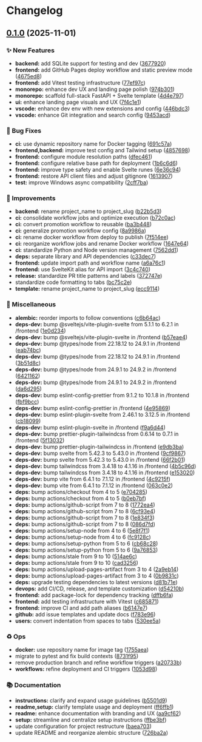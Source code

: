 # Changelog

## [0.1.0](https://github.com/nokodo-labs/monorepo-template/compare/v0.0.1...v0.1.0) (2025-11-01)


### ✨ New Features

* **backend:** add SQLite support for testing and dev ([3677920](https://github.com/nokodo-labs/monorepo-template/commit/3677920f122f061a4123eb506c5ad05d546c061d))
* **frontend:** add GitHub Pages deploy workflow and static preview mode ([4675ed8](https://github.com/nokodo-labs/monorepo-template/commit/4675ed8213026212e71497522942ba2538df22cf))
* **frontend:** add Vitest testing infrastructure ([77ef97c](https://github.com/nokodo-labs/monorepo-template/commit/77ef97ccc469b05b7f771843b37b24e888a19982))
* **monorepo:** enhance dev UX and landing page polish ([974b301](https://github.com/nokodo-labs/monorepo-template/commit/974b301c2f4625a4c41cd48c5e4145483d9da0ef))
* **monorepo:** scaffold full-stack FastAPI + Svelte template ([4d4e797](https://github.com/nokodo-labs/monorepo-template/commit/4d4e7977f46c9fc42ccedbec9c38bc3f795f8e99))
* **ui:** enhance landing page visuals and UX ([7f4c1e1](https://github.com/nokodo-labs/monorepo-template/commit/7f4c1e17c5880225a1b9817454d7feabfd8299a1))
* **vscode:** enhance dev env with new extensions and config ([446bdc3](https://github.com/nokodo-labs/monorepo-template/commit/446bdc3c321446ddb180a35dec0de0af53f75d95))
* **vscode:** enhance Git integration and search config ([9453acd](https://github.com/nokodo-labs/monorepo-template/commit/9453acd6141e7b91bccfc4a305e8792e577d4d1d))


### 🐛 Bug Fixes

* **ci:** use dynamic repository name for Docker tagging ([691c57a](https://github.com/nokodo-labs/monorepo-template/commit/691c57a577e9de4b179fb75fd5e5a29a121ebe8c))
* **frontend,backend:** improve test config and Tailwind setup ([4857698](https://github.com/nokodo-labs/monorepo-template/commit/48576987eda33133431fb00df8c51978a26df111))
* **frontend:** configure module resolution paths ([dfec461](https://github.com/nokodo-labs/monorepo-template/commit/dfec461c137deea348a8085754461909fbc4746c))
* **frontend:** configure relative base path for deployment ([1b6c6d6](https://github.com/nokodo-labs/monorepo-template/commit/1b6c6d68fadf476b5c067933bb04c314797d81fd))
* **frontend:** improve type safety and enable Svelte runes ([6e36c94](https://github.com/nokodo-labs/monorepo-template/commit/6e36c94d5aedd7758f025701b10f0b29e6955f0e))
* **frontend:** restore API client files and adjust gitignore ([1613907](https://github.com/nokodo-labs/monorepo-template/commit/1613907f0c7daced66ef1e198d41dd9845b6115c))
* **test:** improve Windows async compatibility ([2cff7ba](https://github.com/nokodo-labs/monorepo-template/commit/2cff7ba104eb334e5649d64f5830825df25363fa))


### 🔧 Improvements

* **backend:** rename project_name to project_slug ([b22b5d3](https://github.com/nokodo-labs/monorepo-template/commit/b22b5d34f3fce4293c7711a689c58a4eabfe66c9))
* **ci:** consolidate workflow jobs and optimize execution ([b72c0ac](https://github.com/nokodo-labs/monorepo-template/commit/b72c0acef9ad4ed4bc6c5894716bef9c8eeed281))
* **ci:** convert promotion workflow to reusable ([ba3b448](https://github.com/nokodo-labs/monorepo-template/commit/ba3b448d248586b32661f92bca3e0239641c59de))
* **ci:** generalize promotion workflow config ([8a9986a](https://github.com/nokodo-labs/monorepo-template/commit/8a9986abcf2683aef0637aa9450ed30914e34eb9))
* **ci:** rename docker workflow from deploy to publish ([7f514ee](https://github.com/nokodo-labs/monorepo-template/commit/7f514eea359d25a582ee4a709f05bba34de36b89))
* **ci:** reorganize workflow jobs and rename Docker workflow ([1647e64](https://github.com/nokodo-labs/monorepo-template/commit/1647e643b6f6cb2d0a604317e4f42c9ed5ff064f))
* **ci:** standardize Python and Node version management ([7562dd1](https://github.com/nokodo-labs/monorepo-template/commit/7562dd1bcc1d28befb81f1219446718bfa50189c))
* **deps:** separate library and API dependencies ([c33dec7](https://github.com/nokodo-labs/monorepo-template/commit/c33dec7e1111c251b04c7e6fb57ca08f6dfd0c49))
* **frontend:** update import path and workflow name ([a6a76c1](https://github.com/nokodo-labs/monorepo-template/commit/a6a76c18cd311b828624ee95fd41980b813e0c40))
* **frontend:** use SvelteKit alias for API import ([3c4c740](https://github.com/nokodo-labs/monorepo-template/commit/3c4c74050ac55892152016a33485129f9323e0bd))
* **release:** standardize PR title patterns and labels ([372747e](https://github.com/nokodo-labs/monorepo-template/commit/372747ea03332b7c0438b95eb8041b7af731a7fd))
* standardize code formatting to tabs ([bc75c2e](https://github.com/nokodo-labs/monorepo-template/commit/bc75c2ebb533ec3be49d4fc3408891fb23cfae73))
* **template:** rename project_name to project_slug ([ecc9114](https://github.com/nokodo-labs/monorepo-template/commit/ecc9114d092e277f8ea1795b4f5dfb2a051bcd90))


### 🧹 Miscellaneous

* **alembic:** reorder imports to follow conventions ([c6b64ac](https://github.com/nokodo-labs/monorepo-template/commit/c6b64ac5c5db891d8e6b24f68eb792eca194317a))
* **deps-dev:** bump @sveltejs/vite-plugin-svelte from 5.1.1 to 6.2.1 in /frontend ([1e0d234](https://github.com/nokodo-labs/monorepo-template/commit/1e0d23419957d69a47769922cc501fe27cc80b85))
* **deps-dev:** bump @sveltejs/vite-plugin-svelte in /frontend ([b57eae4](https://github.com/nokodo-labs/monorepo-template/commit/b57eae4ec81a3699e55076f3e9aa9d94d0ce2d55))
* **deps-dev:** bump @types/node from 22.18.12 to 24.9.1 in /frontend ([eab74bc](https://github.com/nokodo-labs/monorepo-template/commit/eab74bc10102f958fbaf1a9138c554acb22c56e9))
* **deps-dev:** bump @types/node from 22.18.12 to 24.9.1 in /frontend ([3b51d8c](https://github.com/nokodo-labs/monorepo-template/commit/3b51d8c1b5e2e506d45b0ed0dfad1819367e12f4))
* **deps-dev:** bump @types/node from 24.9.1 to 24.9.2 in /frontend ([6421162](https://github.com/nokodo-labs/monorepo-template/commit/6421162efad24645e6f2495c501687ca1955ec3d))
* **deps-dev:** bump @types/node from 24.9.1 to 24.9.2 in /frontend ([da6d295](https://github.com/nokodo-labs/monorepo-template/commit/da6d295eb926608aef6473751138046569f58c80))
* **deps-dev:** bump eslint-config-prettier from 9.1.2 to 10.1.8 in /frontend ([fbf9bcc](https://github.com/nokodo-labs/monorepo-template/commit/fbf9bcc5e7d5ce320fd041d09342bf164d569d91))
* **deps-dev:** bump eslint-config-prettier in /frontend ([4e95869](https://github.com/nokodo-labs/monorepo-template/commit/4e95869a6a3c05bde04526950c554dc2a1d520d1))
* **deps-dev:** bump eslint-plugin-svelte from 2.46.1 to 3.12.5 in /frontend ([cb18099](https://github.com/nokodo-labs/monorepo-template/commit/cb18099fec4d92e519b459ef6423ddde480cdaa1))
* **deps-dev:** bump eslint-plugin-svelte in /frontend ([f9a6d44](https://github.com/nokodo-labs/monorepo-template/commit/f9a6d44530c1a7fb70c5ea19f819e7e9a8e35e1e))
* **deps-dev:** bump prettier-plugin-tailwindcss from 0.6.14 to 0.7.1 in /frontend ([5f13032](https://github.com/nokodo-labs/monorepo-template/commit/5f130322b8d8832d3bc9052ed45f0aca5db7dfe6))
* **deps-dev:** bump prettier-plugin-tailwindcss in /frontend ([e9db3ba](https://github.com/nokodo-labs/monorepo-template/commit/e9db3ba67866377627d63375fa2981ab90596243))
* **deps-dev:** bump svelte from 5.42.3 to 5.43.0 in /frontend ([9cf9867](https://github.com/nokodo-labs/monorepo-template/commit/9cf98677b42c04b6fe3b4e5142a21e55c22276d6))
* **deps-dev:** bump svelte from 5.42.3 to 5.43.0 in /frontend ([66f2b01](https://github.com/nokodo-labs/monorepo-template/commit/66f2b01bcf0a66c268305b95331db2618ae7378c))
* **deps-dev:** bump tailwindcss from 3.4.18 to 4.1.16 in /frontend ([4b5c96d](https://github.com/nokodo-labs/monorepo-template/commit/4b5c96de2ecbf869cbce8f14cf9de80f0e6915c9))
* **deps-dev:** bump tailwindcss from 3.4.18 to 4.1.16 in /frontend ([e153020](https://github.com/nokodo-labs/monorepo-template/commit/e15302092cba819dc070ca09db2ea9400f831640))
* **deps-dev:** bump vite from 6.4.1 to 7.1.12 in /frontend ([4c9215f](https://github.com/nokodo-labs/monorepo-template/commit/4c9215fa2f25042b28129d1603eee5962b6fd72d))
* **deps-dev:** bump vite from 6.4.1 to 7.1.12 in /frontend ([063c0e2](https://github.com/nokodo-labs/monorepo-template/commit/063c0e29be5cd67ed3e61a2385169f59ee5c5b7b))
* **deps:** bump actions/checkout from 4 to 5 ([e704285](https://github.com/nokodo-labs/monorepo-template/commit/e7042850ca125fe573797163a796ad0925ff8e2a))
* **deps:** bump actions/checkout from 4 to 5 ([b0eb7bf](https://github.com/nokodo-labs/monorepo-template/commit/b0eb7bfc84fa9d689f33dfdd53abaccb5d5af5da))
* **deps:** bump actions/github-script from 7 to 8 ([1772ea4](https://github.com/nokodo-labs/monorepo-template/commit/1772ea43a40b5967401491e7652441f875a4e93d))
* **deps:** bump actions/github-script from 7 to 8 ([6cf93e4](https://github.com/nokodo-labs/monorepo-template/commit/6cf93e4c1b743807e5f6f0939973adecac34c031))
* **deps:** bump actions/github-script from 7 to 8 ([1e834f3](https://github.com/nokodo-labs/monorepo-template/commit/1e834f39d47d4c0546fb88cb2f4c6c8442c663f4))
* **deps:** bump actions/github-script from 7 to 8 ([086d7fd](https://github.com/nokodo-labs/monorepo-template/commit/086d7fdad4e65b68572fa1cf59b9a31b6eb5acc9))
* **deps:** bump actions/setup-node from 4 to 6 ([5e8f7f1](https://github.com/nokodo-labs/monorepo-template/commit/5e8f7f15421bdf59ec43e09a0ab184c29b95960c))
* **deps:** bump actions/setup-node from 4 to 6 ([fc9128c](https://github.com/nokodo-labs/monorepo-template/commit/fc9128c6e72b53e605b0d9d93891b0b397c72ab9))
* **deps:** bump actions/setup-python from 5 to 6 ([cb68c28](https://github.com/nokodo-labs/monorepo-template/commit/cb68c28b1e7e2be7901b3021893c14cc1cbc4f80))
* **deps:** bump actions/setup-python from 5 to 6 ([9a76853](https://github.com/nokodo-labs/monorepo-template/commit/9a7685389a2a751242bce7f658d0ea6001723d9a))
* **deps:** bump actions/stale from 9 to 10 ([514ae6c](https://github.com/nokodo-labs/monorepo-template/commit/514ae6c71ade35ffe7ec328984812b60159ee887))
* **deps:** bump actions/stale from 9 to 10 ([cad3256](https://github.com/nokodo-labs/monorepo-template/commit/cad32563b898d2aeb142f95e3837ee1eca3d74f5))
* **deps:** bump actions/upload-pages-artifact from 3 to 4 ([2a9eb14](https://github.com/nokodo-labs/monorepo-template/commit/2a9eb14595e0630bc363ac403279e268db32106e))
* **deps:** bump actions/upload-pages-artifact from 3 to 4 ([0b9831c](https://github.com/nokodo-labs/monorepo-template/commit/0b9831cbfd525d7bc0824c17c37182467513d7b1))
* **deps:** upgrade testing dependencies to latest versions ([d81b71e](https://github.com/nokodo-labs/monorepo-template/commit/d81b71e0d1e15c95fd119b77f48add9dc67d58f8))
* **devops:** add CI/CD, release, and template customization ([d54210b](https://github.com/nokodo-labs/monorepo-template/commit/d54210b95aec48a45b02f3e6f32c9fbcbbfd8d8d))
* **frontend:** add package-lock for dependency tracking ([dffb6fa](https://github.com/nokodo-labs/monorepo-template/commit/dffb6fae15141dba3d70c2ef64b340bd52f005df))
* **frontend:** add testing infrastructure with Vitest ([c685871](https://github.com/nokodo-labs/monorepo-template/commit/c685871e5af82646878fbdcb822eac4a15f3c08b))
* **frontend:** improve CI and add path aliases ([b6147e7](https://github.com/nokodo-labs/monorepo-template/commit/b6147e7e9d8e30534730e2d5646cd03c5061e013))
* **github:** add issue templates and update docs ([f783e96](https://github.com/nokodo-labs/monorepo-template/commit/f783e960c40ed7b3439c87f48f4f6a568d2f283e))
* **users:** convert indentation from spaces to tabs ([530ee5a](https://github.com/nokodo-labs/monorepo-template/commit/530ee5a1641eba9ccf4046d5935e6f057b9dd9be))


### ♻️ Ops

* **docker:** use repository name for image tag ([1755aea](https://github.com/nokodo-labs/monorepo-template/commit/1755aea72f73c46033438d2a3a9458f0babdb88b))
* migrate to pytest and fix build contexts ([8731f95](https://github.com/nokodo-labs/monorepo-template/commit/8731f9547d7d3815b855e1b3a32ab8146e8f65b9))
* remove production branch and refine workflow triggers ([a20733b](https://github.com/nokodo-labs/monorepo-template/commit/a20733b0771c8d610723c5a6b8a45e3f0f6e743c))
* **workflows:** refine deployment and CI triggers ([1053d98](https://github.com/nokodo-labs/monorepo-template/commit/1053d98820c5d37b083ccab9fffe1e71aa9da270))


### 📚 Documentation

* **instructions:** clarify and expand usage guidelines ([b5501d9](https://github.com/nokodo-labs/monorepo-template/commit/b5501d929a023fe830def832fd461e8dd2f9fb70))
* **readme,setup:** clarify template usage and deployment ([ff6ffb1](https://github.com/nokodo-labs/monorepo-template/commit/ff6ffb18ecac660496f334496fe3408e127d2b73))
* **readme:** enhance documentation with branding and UX ([aa9cf62](https://github.com/nokodo-labs/monorepo-template/commit/aa9cf62f355af6b39258c7d9c710beaa7b2f1ca7))
* **setup:** streamline and centralize setup instructions ([ffbe3bf](https://github.com/nokodo-labs/monorepo-template/commit/ffbe3bfce7ac76687ae5fa611ec1006ef3685b9f))
* update configuration for project restructure ([baea703](https://github.com/nokodo-labs/monorepo-template/commit/baea703b18554e83be5b81f775fe41f83f0ef995))
* update README and reorganize alembic structure ([726ba2a](https://github.com/nokodo-labs/monorepo-template/commit/726ba2abd029901d27cb31d895df0792006b4275))
